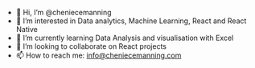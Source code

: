 - 👋 Hi, I’m @cheniecemanning
- 👀 I’m interested in Data analytics, Machine Learning, React and React Native
- 🌱 I’m currently learning Data Analysis and visualisation with Excel
- 💞️ I’m looking to collaborate on React projects
- 📫 How to reach me: info@cheniecemanning.com

<!---
cheniecemanning/cheniecemanning is a ✨ special ✨ repository because its `README.md` (this file) appears on your GitHub profile.
You can click the Preview link to take a look at your changes.
--->
